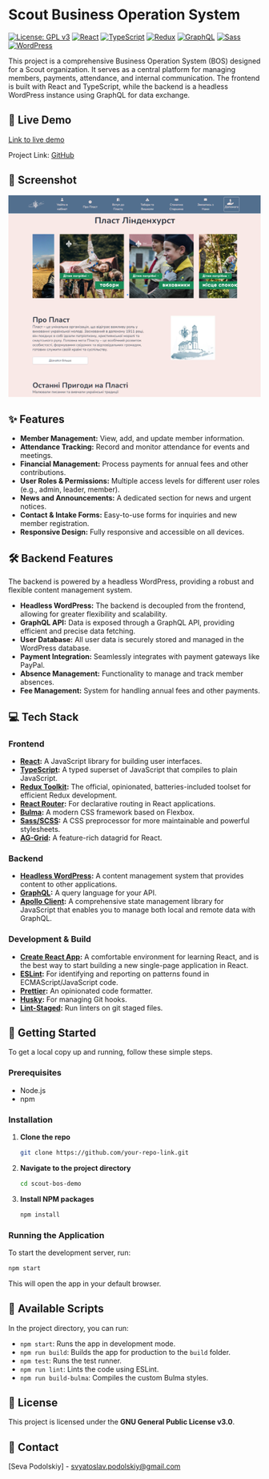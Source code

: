 # Scout Business Operation System

[![License: GPL v3](https://img.shields.io/badge/License-GPLv3-blue.svg)](https://www.gnu.org/licenses/gpl-3.0)
[![React](https://img.shields.io/badge/react-%2320232a.svg?style=for-the-badge&logo=react&logoColor=%2361DAFB)](https://reactjs.org/)
[![TypeScript](https://img.shields.io/badge/typescript-%23007ACC.svg?style=for-the-badge&logo=typescript&logoColor=white)](https://www.typescriptlang.org/)
[![Redux](https://img.shields.io/badge/redux-%23593d88.svg?style=for-the-badge&logo=redux&logoColor=white)](https://redux.js.org/)
[![GraphQL](https://img.shields.io/badge/-GraphQL-E10098?style=for-the-badge&logo=graphql&logoColor=white)](https://graphql.org)
[![Sass](https://img.shields.io/badge/Sass-CC6699?style=for-the-badge&logo=sass&logoColor=white)](https://sass-lang.com/)
[![WordPress](https://img.shields.io/badge/WordPress-%23117AC9.svg?style=for-the-badge&logo=WordPress&logoColor=white)](https://wordpress.org/)

This project is a comprehensive Business Operation System (BOS) designed for a Scout organization. It serves as a central platform for managing members, payments, attendance, and internal communication. The frontend is built with React and TypeScript, while the backend is a headless WordPress instance using GraphQL for data exchange.

## 🚀 Live Demo

[Link to live demo](https://scout-bos-demo.podolskiy.dev)

Project Link: [GitHub](https://github.com/syavaYki/scout-bos-demo)

## 📸 Screenshot

![Screenshot of the application](./public/imgs/scout-bom-screenshoot.png)

## ✨ Features

- **Member Management:** View, add, and update member information.
- **Attendance Tracking:** Record and monitor attendance for events and meetings.
- **Financial Management:** Process payments for annual fees and other contributions.
- **User Roles & Permissions:** Multiple access levels for different user roles (e.g., admin, leader, member).
- **News and Announcements:** A dedicated section for news and urgent notices.
- **Contact & Intake Forms:** Easy-to-use forms for inquiries and new member registration.
- **Responsive Design:** Fully responsive and accessible on all devices.

## 🛠️ Backend Features

The backend is powered by a headless WordPress, providing a robust and flexible content management system.

- **Headless WordPress:** The backend is decoupled from the frontend, allowing for greater flexibility and scalability.
- **GraphQL API:** Data is exposed through a GraphQL API, providing efficient and precise data fetching.
- **User Database:** All user data is securely stored and managed in the WordPress database.
- **Payment Integration:** Seamlessly integrates with payment gateways like PayPal.
- **Absence Management:** Functionality to manage and track member absences.
- **Fee Management:** System for handling annual fees and other payments.

## 💻 Tech Stack

### Frontend

- **[React](https://reactjs.org/):** A JavaScript library for building user interfaces.
- **[TypeScript](https://www.typescriptlang.org/):** A typed superset of JavaScript that compiles to plain JavaScript.
- **[Redux Toolkit](https://redux-toolkit.js.org/):** The official, opinionated, batteries-included toolset for efficient Redux development.
- **[React Router](https://reactrouter.com/):** For declarative routing in React applications.
- **[Bulma](https://bulma.io/):** A modern CSS framework based on Flexbox.
- **[Sass/SCSS](https://sass-lang.com/):** A CSS preprocessor for more maintainable and powerful stylesheets.
- **[AG-Grid](https://www.ag-grid.com/):** A feature-rich datagrid for React.

### Backend

- **[Headless WordPress](https://wordpress.org/):** A content management system that provides content to other applications.
- **[GraphQL](https://graphql.org/):** A query language for your API.
- **[Apollo Client](https://www.apollographql.com/docs/react/):** A comprehensive state management library for JavaScript that enables you to manage both local and remote data with GraphQL.

### Development & Build

- **[Create React App](https.github.com/facebook/create-react-app):** A comfortable environment for learning React, and is the best way to start building a new single-page application in React.
- **[ESLint](https://eslint.org/):** For identifying and reporting on patterns found in ECMAScript/JavaScript code.
- **[Prettier](https://prettier.io/):** An opinionated code formatter.
- **[Husky](https://typicode.github.io/husky/#/):** For managing Git hooks.
- **[Lint-Staged](https://github.com/okonet/lint-staged):** Run linters on git staged files.

## 🏁 Getting Started

To get a local copy up and running, follow these simple steps.

### Prerequisites

- Node.js
- npm

### Installation

1. **Clone the repo**

   ```sh
   git clone https://github.com/your-repo-link.git
   ```

2. **Navigate to the project directory**

   ```sh
   cd scout-bos-demo
   ```

3. **Install NPM packages**

   ```sh
   npm install
   ```

### Running the Application

To start the development server, run:

```sh
npm start
```

This will open the app in your default browser.

## 📜 Available Scripts

In the project directory, you can run:

- `npm start`: Runs the app in development mode.
- `npm run build`: Builds the app for production to the `build` folder.
- `npm test`: Runs the test runner.
- `npm run lint`: Lints the code using ESLint.
- `npm run build-bulma`: Compiles the custom Bulma styles.

## 📄 License

This project is licensed under the **GNU General Public License v3.0**.

## 👤 Contact

[Seva Podolskiy] - [svyatoslav.podolskiy@gmail.com](mailto:svyatoslav.podolskiy@gmail.com)

